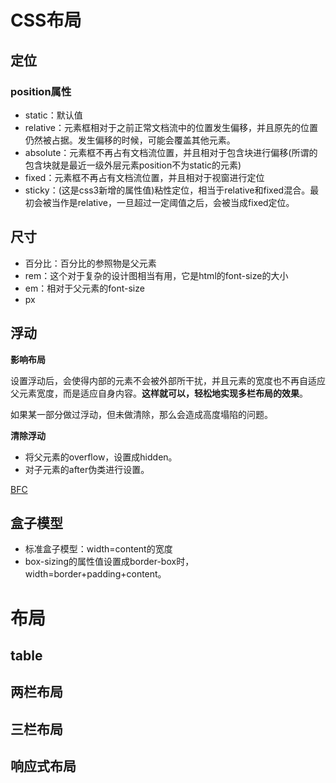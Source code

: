 # CSS布局 #
## 定位 ##
### position属性 ###
- static：默认值
- relative：元素框相对于之前正常文档流中的位置发生偏移，并且原先的位置仍然被占据。发生偏移的时候，可能会覆盖其他元素。
- absolute：元素框不再占有文档流位置，并且相对于包含块进行偏移(所谓的包含块就是最近一级外层元素position不为static的元素)
- fixed：元素框不再占有文档流位置，并且相对于视窗进行定位
- sticky：(这是css3新增的属性值)粘性定位，相当于relative和fixed混合。最初会被当作是relative，一旦超过一定阈值之后，会被当成fixed定位。

## 尺寸 ##
- 百分比：百分比的参照物是父元素
- rem：这个对于复杂的设计图相当有用，它是html的font-size的大小
- em：相对于父元素的font-size
- px

## 浮动 ##
**影响布局**

设置浮动后，会使得内部的元素不会被外部所干扰，并且元素的宽度也不再自适应父元素宽度，而是适应自身内容。**这样就可以，轻松地实现多栏布局的效果**。

如果某一部分做过浮动，但未做清除，那么会造成高度塌陷的问题。

**清除浮动**

- 将父元素的overflow，设置成hidden。
- 对子元素的after伪类进行设置。

[BFC](https://www.cnblogs.com/lhb25/p/inside-block-formatting-ontext.html "BFC")

## 盒子模型 ##
- 标准盒子模型：width=content的宽度
- box-sizing的属性值设置成border-box时，width=border+padding+content。

# 布局 #
## table ##
## 两栏布局 ##
## 三栏布局 ##
## 响应式布局 ##